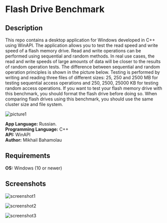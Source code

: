# Flash Drive Benchmark


## Description

This repo contains a desktop application for Windows developed in C++ using WinAPI. The application allows you to test the read speed and write speed of a flash memory drive. Read and write operations can be performed using sequential and random methods. In real use cases, the read and write speeds of large amounts of data will be closer to the results of random operation tests. The difference between sequential and random operation principles is shown in the picture below. Testing is performed by writing and reading three files of different sizes: 25, 250 and 2500 MB for testing sequential access operations and 250, 2500, 25000 KB for testing random access operations. If you want to test your flash memory drive with this benchmark, you should format the flash drive before doing so. When comparing flash drives using this benchmark, you should use the same cluster size and file system.
  
![picture1](https://i.imgur.com/qUpCAZW.png)  
  
**App Language:** Russian.  
**Programming Language:** C++  
 **API:** WinAPI  
 **Author:** Mikhail Bahamolau  

 ## Requirements

 **OS:** Windows (10 or newer)
 
 ## Screenshots
   
 ![screenshot1](https://i.imgur.com/UvUeweL.png)  
   
 ![screenshot2](https://i.imgur.com/sX5xbMl.png)  
   
 ![screenshot3](https://i.imgur.com/pKIzvNp.png)

